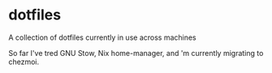# dotfiles
A collection of dotfiles currently in use across machines

So far I've tred GNU Stow, Nix home-manager, and 'm currently migrating to chezmoi.
